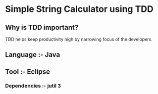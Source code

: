 # Simple String Calculator using TDD
## Why is TDD important?
TDD helps keep productivity high by narrowing focus of the developers.
## Language :- Java
## Tool :- Eclipse  
### Dependencies :- jutil 3


